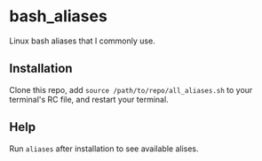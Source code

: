 # bash_aliases
Linux bash aliases that I commonly use.

## Installation
Clone this repo, add `source /path/to/repo/all_aliases.sh` to your terminal's RC file, and restart your terminal.

## Help
Run `aliases` after installation to see available alises.

